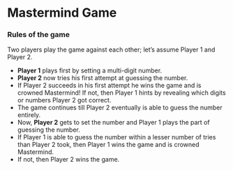 # Mastermind Game

<h3>Rules of the game</h3>

<p>Two players play the game against each other; let’s assume Player 1 and Player 2.</p>
<ul>
<li><strong>Player 1</strong> plays first by setting a multi-digit number.</li>
<li><strong>Player 2</strong> now tries his first attempt at guessing the number.</li>
<li>If Player 2 succeeds in his first attempt he wins the game and is crowned Mastermind! If not, then Player 1 hints by revealing which digits or numbers Player 2 got correct.</li>
<li>The game continues till Player 2 eventually is able to guess the number entirely.</li>
<li>Now, <strong>Player 2</strong> gets to set the number and Player 1 plays the part of guessing the number.</li>
<li>If Player 1 is able to guess the number within a lesser number of tries than Player 2 took, then Player 1 wins the game and is crowned Mastermind.</li>
<li>If not, then Player 2 wins the game.</li>
</ul>

